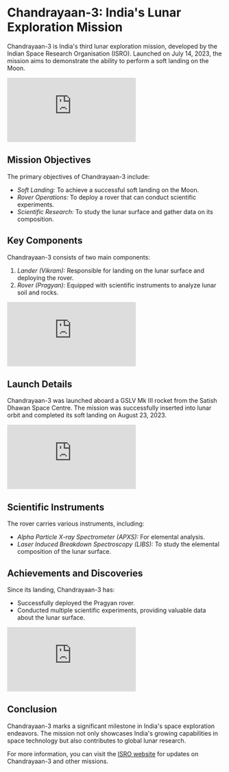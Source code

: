 # Chandrayaan-3: India's Lunar Exploration Mission

Chandrayaan-3 is India's third lunar exploration mission, developed by the Indian Space Research Organisation (ISRO). Launched on July 14, 2023, the mission aims to demonstrate the ability to perform a soft landing on the Moon.

![Chandrayaan-3 Launch](https://www.isro.gov.in/chandrayaan3_gallery.html)

## Mission Objectives

The primary objectives of Chandrayaan-3 include:
- *Soft Landing:* To achieve a successful soft landing on the Moon.
- *Rover Operations:* To deploy a rover that can conduct scientific experiments.
- *Scientific Research:* To study the lunar surface and gather data on its composition.

## Key Components

Chandrayaan-3 consists of two main components:
1. *Lander (Vikram):* Responsible for landing on the lunar surface and deploying the rover.
2. *Rover (Pragyan):* Equipped with scientific instruments to analyze lunar soil and rocks.

![Chandrayaan-3 Lander and Rover](https://www.isro.gov.in/chandrayaan3_gallery.html)

## Launch Details

Chandrayaan-3 was launched aboard a GSLV Mk III rocket from the Satish Dhawan Space Centre. The mission was successfully inserted into lunar orbit and completed its soft landing on August 23, 2023.

![Chandrayaan-3 Mission Timeline](https://www.isro.gov.in/chandrayaan3_gallery.html)

## Scientific Instruments

The rover carries various instruments, including:
- *Alpha Particle X-ray Spectrometer (APXS):* For elemental analysis.
- *Laser Induced Breakdown Spectroscopy (LIBS):* To study the elemental composition of the lunar surface.

## Achievements and Discoveries

Since its landing, Chandrayaan-3 has:
- Successfully deployed the Pragyan rover.
- Conducted multiple scientific experiments, providing valuable data about the lunar surface.

![Chandrayaan-3 Rover on the Moon](https://www.isro.gov.in/chandrayaan3_gallery.html)

## Conclusion

Chandrayaan-3 marks a significant milestone in India's space exploration endeavors. The mission not only showcases India's growing capabilities in space technology but also contributes to global lunar research.

For more information, you can visit the [ISRO website](https://www.isro.gov.in) for updates on Chandrayaan-3 and other missions.